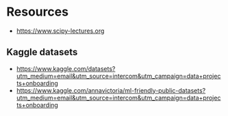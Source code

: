 # Resources

* https://www.scipy-lectures.org

## Kaggle datasets

* https://www.kaggle.com/datasets?utm_medium=email&utm_source=intercom&utm_campaign=data+projects+onboarding
* https://www.kaggle.com/annavictoria/ml-friendly-public-datasets?utm_medium=email&utm_source=intercom&utm_campaign=data+projects+onboarding